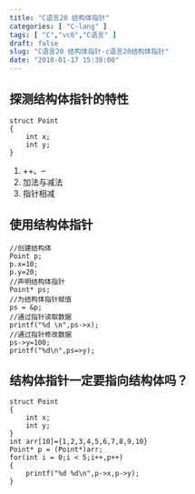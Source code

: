 ```yaml
---
title: "C语言20 结构体指针"
categories: [ "C-lang" ]
tags: [ "C","vc6","C语言" ]
draft: false
slug: "C语言20 结构体指针-c语言20结构体指针"
date: "2018-01-17 15:38:00"
---
```




## 探测结构体指针的特性

    struct Point
    {
        int x;
        int y;
    }

  1. ++、&#8211;
  2. 加法与减法
  3. 指针相减

## 使用结构体指针

    //创建结构体
    Point p;
    p.x=10;
    p.y=20;
    //声明结构体指针
    Point* ps;
    //为结构体指针赋值
    ps = &p;
    //通过指针读取数据
    printf("%d \n",ps->x);
    //通过指针修改数据
    ps->y=100;
    printf("%d\n",ps=>y);

## 结构体指针一定要指向结构体吗？

    struct Point
    {
        int x;
        int y;
    }
    int arr[10]={1,2,3,4,5,6,7,8,9,10}
    Point* p = (Point*)arr;
    for(int i = 0;i < 5;i++,p++)
    {
        printf("%d %d\n",p->x,p->y);
    }